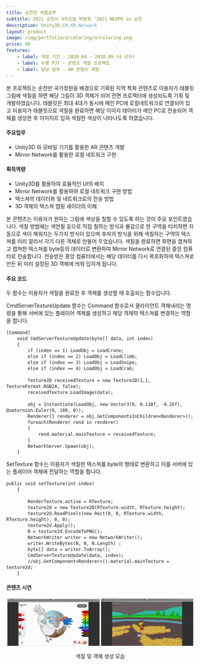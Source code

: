```yaml
---
title: 순천만 색칠공부
subtitle: 2021 순천시 4차산업 박람회 ‘2021 NEXPO in 순천
description: Unity3D,C#,XR,Network
layout: product
image: /img/portfolio/arcoloring/arcoloring.png
price: 98
features:
    - label: 개발 기간 - 2020.04 – 2020.09 (4 년차)  
    - label: 수행 PJT - 콘텐츠 개발 프로젝트  
    - label: 담당 업무 - AR 콘텐츠 개발  
---
```


본 프로젝트는 순천만 국가정원을 배경으로 기획된 지역 특화 콘텐츠로 이용자가 태블릿 그림에 색칠을 하면 해당 그림이 3D 객체가 되어 전면 프로젝터에 생성되도록 기획 및 개발하였습니다. 태블릿은 최대 4대가 동시에 메인 PC에 로컬네트워크로 연결되어 있고 이용자가 태블릿으로 색칠을 완료하면 해당 이미지 데이터가 메인 PC로 전송되어 객체를 생성한 후 이미지르 입혀 색칠한 색상이 나타나도록 하였습니다.  

#### 주요업무  
- Unity3D 와 모바일 기기를 활용한 AR 콘텐츠 개발  
- Mirror Network를 활용한 로컬 네트워크 구현   
  
#### 획득역량  
- Unity3D를 활용하여 효율적인 UI의 배치    
- Mirror Network를 활용하여 로컬 네트워크 구현 방법
- 텍스쳐의 데이터화 및 네트워크로의 전송 방법   
- 3D 객체의 텍스쳐 맵핑 셰이더의 이해

본 콘텐츠는 이용자가 원하는 그림에 색상을 칠할 수 있도록 하는 것이 주요 포인트였습니다. 색칠 방법에는 색연필 등으로 직접 칠하는 방식과 물감으로 한 구역을 터치하면 자동으로 색이 채워지는 두가지 방식이 있으며 후자의 방식을 위해 색칠하는 구역의 텍스쳐를 미리 잘라서 각기 다른 객체로 만들어 두었습니다. 색칠을 완료하면 화면을 캡쳐하고 캡쳐한 텍스쳐를 byte등의 데이터로 변환하여 Mirror Network로 연결된 중앙 컴퓨터로 전송합니다. 전송받은 중앙 컴퓨터에서는 해당 데이터를 다시 복호화하여 텍스쳐로 만든 뒤 미리 설정된 3D 객체에 씌워 입히게 됩니다.  

#### 주요 코드
두 함수는 이용자가 색칠을 완료한 후 객체를 생성할 때 호출되는 함수입니다.  

CmdServerTextureUpdate 함수는 Command 함수로서 클라이언트 객체내리는 명령을 통해 서버에 있는 플레이어 객체를 생성하고 해당 객체의 텍스쳐를 변경하는 역할을 합니다.  
```
[Command]
    void CmdServerTextureUpdate(byte[] data, int index)
    {
        if (index == 1) LoadObj = LoadCrane;
        else if (index == 2) LoadObj = LoadClimb;
        else if (index == 3) LoadObj = LoadSnipe;
        else if (index == 4) LoadObj = LoadCrab;

        Texture2D receivedTexture = new Texture2D(1,1, TextureFormat.RGB24, false);
        receivedTexture.LoadImage(data);

        obj = Instantiate(LoadObj, new Vector3(0, 0.118f, -8.26f), Quaternion.Euler(0, 180, 0));
        Renderer[] renderer = obj.GetComponentsInChildren<Renderer>();
        foreach(Renderer rend in renderer)
        {
            rend.material.mainTexture = receivedTexture;
        }
        NetworkServer.Spawn(obj);
    }
```

SetTexture 함수는 이용자가 색칠한 텍스쳐를 byte의 형태로 변환하고 이를 서버에 있는 플레이어 객체에 전달하는 역할을 합니다.    
```
public void setTexture(int index)
    {

        RenderTexture.active = RTexture;
        texture2d = new Texture2D(RTexture.width, RTexture.height);
        texture2d.ReadPixels(new Rect(0, 0, RTexture.width, RTexture.height), 0, 0);
        texture2d.Apply();
        N = texture2d.EncodeToPNG();
        NetworkWriter writer = new NetworkWriter();
        writer.WriteBytes(N, 0, N.Length) ;
        byte[] data = writer.ToArray();
        CmdServerTextureUpdate(data, index);
        //obj.GetComponent<Renderer>().material.mainTexture = texture2d;
    }
```
  
#### 콘텐츠 시연  

<p align="center">
    <img src="/img/portfolio/arcoloring/arcoloring01.gif" width="49%">
    <img src="/img/portfolio/arcoloring/arcoloring02.gif" width="49%">
    <figcaption align="center">색칠 및 객체 생성 모습</figcaption>
</p>
<br/>




